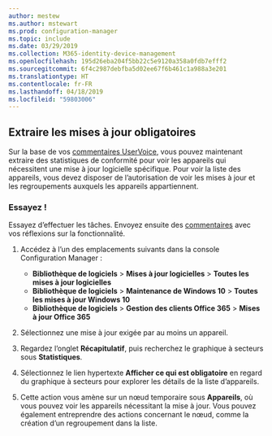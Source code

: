 ```yaml
---
author: mestew
ms.author: mstewart
ms.prod: configuration-manager
ms.topic: include
ms.date: 03/29/2019
ms.collection: M365-identity-device-management
ms.openlocfilehash: 195d26eba204f5bb22c5e9120a358a0fdb7efff2
ms.sourcegitcommit: 6f4c2987debfba5d02ee67f6b461c1a988a3e201
ms.translationtype: HT
ms.contentlocale: fr-FR
ms.lasthandoff: 04/18/2019
ms.locfileid: "59803006"
---
```

## <a name="bkmk_req-updates"></a> Extraire les mises à jour obligatoires

<!--4224414-->

Sur la base de vos [commentaires UserVoice](https://configurationmanager.uservoice.com/forums/300492-ideas/suggestions/19765630-show-machines-within-console-that-require-updates), vous pouvez maintenant extraire des statistiques de conformité pour voir les appareils qui nécessitent une mise à jour logicielle spécifique. Pour voir la liste des appareils, vous devez disposer de l’autorisation de voir les mises à jour et les regroupements auxquels les appareils appartiennent.  

### <a name="try-it-out"></a>Essayez !

Essayez d’effectuer les tâches. Envoyez ensuite des [commentaires](/sccm/core/understand/find-help#product-feedback) avec vos réflexions sur la fonctionnalité.

1. Accédez à l’un des emplacements suivants dans la console Configuration Manager :

   - **Bibliothèque de logiciels** > **Mises à jour logicielles** > **Toutes les mises à jour logicielles**
   - **Bibliothèque de logiciels** > **Maintenance de Windows 10** > **Toutes les mises à jour Windows 10**
   - **Bibliothèque de logiciels** > **Gestion des clients Office 365** > **Mises à jour Office 365**

1. Sélectionnez une mise à jour exigée par au moins un appareil.
1. Regardez l’onglet **Récapitulatif**, puis recherchez le graphique à secteurs sous **Statistiques**.
1. Sélectionnez le lien hypertexte **Afficher ce qui est obligatoire** en regard du graphique à secteurs pour explorer les détails de la liste d’appareils.
1. Cette action vous amène sur un nœud temporaire sous **Appareils**, où vous pouvez voir les appareils nécessitant la mise à jour. Vous pouvez également entreprendre des actions concernant le nœud, comme la création d’un regroupement dans la liste.

